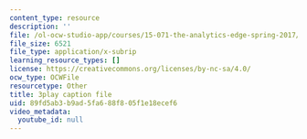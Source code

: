 ```yaml
---
content_type: resource
description: ''
file: /ol-ocw-studio-app/courses/15-071-the-analytics-edge-spring-2017/89fd5ab3b9ad5fa688f805f1e18ecef6_UQHz2U1ik9c.vtt
file_size: 6521
file_type: application/x-subrip
learning_resource_types: []
license: https://creativecommons.org/licenses/by-nc-sa/4.0/
ocw_type: OCWFile
resourcetype: Other
title: 3play caption file
uid: 89fd5ab3-b9ad-5fa6-88f8-05f1e18ecef6
video_metadata:
  youtube_id: null
---
```

